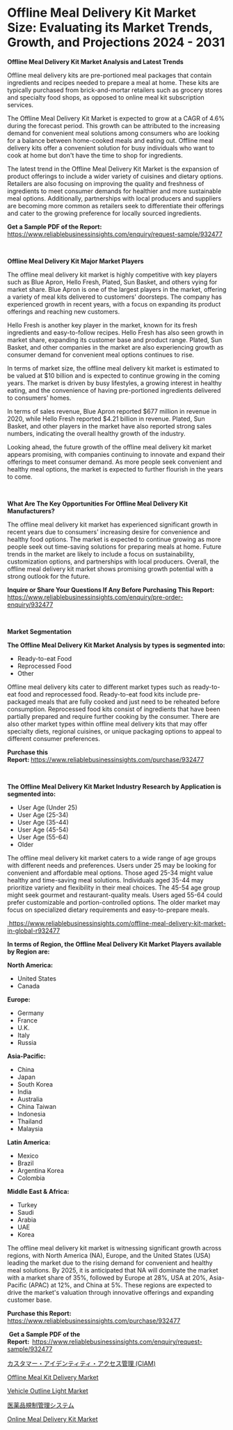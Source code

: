 <p><h1>Offline Meal Delivery Kit Market Size: Evaluating its Market Trends, Growth, and Projections 2024 - 2031</h1></p><p><strong>Offline Meal Delivery Kit Market Analysis and Latest Trends</strong></p>
<p><p>Offline meal delivery kits are pre-portioned meal packages that contain ingredients and recipes needed to prepare a meal at home. These kits are typically purchased from brick-and-mortar retailers such as grocery stores and specialty food shops, as opposed to online meal kit subscription services.</p><p>The Offline Meal Delivery Kit Market is expected to grow at a CAGR of 4.6% during the forecast period. This growth can be attributed to the increasing demand for convenient meal solutions among consumers who are looking for a balance between home-cooked meals and eating out. Offline meal delivery kits offer a convenient solution for busy individuals who want to cook at home but don't have the time to shop for ingredients.</p><p>The latest trend in the Offline Meal Delivery Kit Market is the expansion of product offerings to include a wider variety of cuisines and dietary options. Retailers are also focusing on improving the quality and freshness of ingredients to meet consumer demands for healthier and more sustainable meal options. Additionally, partnerships with local producers and suppliers are becoming more common as retailers seek to differentiate their offerings and cater to the growing preference for locally sourced ingredients.</p></p>
<p><strong>Get a Sample PDF of the Report:&nbsp;</strong> <a href="https://www.reliablebusinessinsights.com/enquiry/request-sample/932477">https://www.reliablebusinessinsights.com/enquiry/request-sample/932477</a></p>
<p>&nbsp;</p>
<p><strong>Offline Meal Delivery Kit Major Market Players</strong></p>
<p><p>The offline meal delivery kit market is highly competitive with key players such as Blue Apron, Hello Fresh, Plated, Sun Basket, and others vying for market share. Blue Apron is one of the largest players in the market, offering a variety of meal kits delivered to customers' doorsteps. The company has experienced growth in recent years, with a focus on expanding its product offerings and reaching new customers.</p><p>Hello Fresh is another key player in the market, known for its fresh ingredients and easy-to-follow recipes. Hello Fresh has also seen growth in market share, expanding its customer base and product range. Plated, Sun Basket, and other companies in the market are also experiencing growth as consumer demand for convenient meal options continues to rise.</p><p>In terms of market size, the offline meal delivery kit market is estimated to be valued at $10 billion and is expected to continue growing in the coming years. The market is driven by busy lifestyles, a growing interest in healthy eating, and the convenience of having pre-portioned ingredients delivered to consumers' homes.</p><p>In terms of sales revenue, Blue Apron reported $677 million in revenue in 2020, while Hello Fresh reported $4.21 billion in revenue. Plated, Sun Basket, and other players in the market have also reported strong sales numbers, indicating the overall healthy growth of the industry.</p><p>Looking ahead, the future growth of the offline meal delivery kit market appears promising, with companies continuing to innovate and expand their offerings to meet consumer demand. As more people seek convenient and healthy meal options, the market is expected to further flourish in the years to come.</p></p>
<p>&nbsp;</p>
<p><strong>What Are The Key Opportunities For Offline Meal Delivery Kit Manufacturers?</strong></p>
<p><p>The offline meal delivery kit market has experienced significant growth in recent years due to consumers' increasing desire for convenience and healthy food options. The market is expected to continue growing as more people seek out time-saving solutions for preparing meals at home. Future trends in the market are likely to include a focus on sustainability, customization options, and partnerships with local producers. Overall, the offline meal delivery kit market shows promising growth potential with a strong outlook for the future.</p></p>
<p><strong>Inquire or Share Your Questions If Any Before Purchasing This Report:</strong> <a href="https://www.reliablebusinessinsights.com/enquiry/pre-order-enquiry/932477">https://www.reliablebusinessinsights.com/enquiry/pre-order-enquiry/932477</a></p>
<p>&nbsp;</p>
<p><strong>Market Segmentation</strong></p>
<p><strong>The Offline Meal Delivery Kit Market Analysis by types is segmented into:</strong></p>
<p><ul><li>Ready-to-eat Food</li><li>Reprocessed Food</li><li>Other</li></ul></p>
<p><p>Offline meal delivery kits cater to different market types such as ready-to-eat food and reprocessed food. Ready-to-eat food kits include pre-packaged meals that are fully cooked and just need to be reheated before consumption. Reprocessed food kits consist of ingredients that have been partially prepared and require further cooking by the consumer. There are also other market types within offline meal delivery kits that may offer specialty diets, regional cuisines, or unique packaging options to appeal to different consumer preferences.</p></p>
<p><strong>Purchase this Report:&nbsp;</strong><a href="https://www.reliablebusinessinsights.com/purchase/932477">https://www.reliablebusinessinsights.com/purchase/932477</a></p>
<p>&nbsp;</p>
<p><strong>The Offline Meal Delivery Kit Market Industry Research by Application is segmented into:</strong></p>
<p><ul><li>User Age (Under 25)</li><li>User Age (25-34)</li><li>User Age (35-44)</li><li>User Age (45-54)</li><li>User Age (55-64)</li><li>Older</li></ul></p>
<p><p>The offline meal delivery kit market caters to a wide range of age groups with different needs and preferences. Users under 25 may be looking for convenient and affordable meal options. Those aged 25-34 might value healthy and time-saving meal solutions. Individuals aged 35-44 may prioritize variety and flexibility in their meal choices. The 45-54 age group might seek gourmet and restaurant-quality meals. Users aged 55-64 could prefer customizable and portion-controlled options. The older market may focus on specialized dietary requirements and easy-to-prepare meals.</p></p>
<p><a href="https://www.reliablebusinessinsights.com/offline-meal-delivery-kit-market-in-global-r932477">&nbsp;https://www.reliablebusinessinsights.com/offline-meal-delivery-kit-market-in-global-r932477</a></p>
<p><strong>In terms of Region, the Offline Meal Delivery Kit Market Players available by Region are:</strong></p>
<p>
    <p> <strong> North America: </strong>
        <ul>
            <li>United States</li>
            <li>Canada</li>
        </ul>
        </p> 
    <p> <strong> Europe: </strong>
        <ul>
            <li>Germany</li>
            <li>France</li>
            <li>U.K.</li>
            <li>Italy</li>
            <li>Russia</li>
        </ul>
        </p> 
    <p> <strong> Asia-Pacific: </strong>
        <ul>
            <li>China</li>
            <li>Japan</li>
            <li>South Korea</li>
            <li>India</li>
            <li>Australia</li>
            <li>China Taiwan</li>
            <li>Indonesia</li>
            <li>Thailand</li>
            <li>Malaysia</li>
        </ul>
        </p> 
    <p> <strong> Latin America: </strong>
        <ul>
            <li>Mexico</li>
            <li>Brazil</li>
            <li>Argentina Korea</li>
            <li>Colombia</li>
        </ul>
        </p> 
    <p> <strong> Middle East & Africa: </strong>
        <ul>
            <li>Turkey</li>
            <li>Saudi</li>
            <li>Arabia</li>
            <li>UAE</li>
            <li>Korea</li>
        </ul>
    </p>
    </p>
<p><p>The offline meal delivery kit market is witnessing significant growth across regions, with North America (NA), Europe, and the United States (USA) leading the market due to the rising demand for convenient and healthy meal solutions. By 2025, it is anticipated that NA will dominate the market with a market share of 35%, followed by Europe at 28%, USA at 20%, Asia-Pacific (APAC) at 12%, and China at 5%. These regions are expected to drive the market's valuation through innovative offerings and expanding customer base.</p></p>
<p><strong>Purchase this Report: </strong><a href="https://www.reliablebusinessinsights.com/purchase/932477">https://www.reliablebusinessinsights.com/purchase/932477</a></p>
<p>&nbsp;<strong>Get a Sample PDF of the Report:&nbsp;&nbsp;</strong><a href="https://www.reliablebusinessinsights.com/enquiry/request-sample/932477">https://www.reliablebusinessinsights.com/enquiry/request-sample/932477</a></p>
<p><strong></strong></p>
<p><p><a href="https://github.com/LizaHeller2023/Market-Research-Report-List-1/blob/main/862978783450.md">カスタマー・アイデンティティ・アクセス管理 (CIAM)</a></p><p><a href="https://github.com/MyrtisWest1/Market-Research-Report-List-1/blob/main/offline-meal-kit-delivery-market.md">Offline Meal Kit Delivery Market</a></p><p><a href="https://issuu.com/reportprime-2/docs/vehicle-outline-light-market-size-2030.pptx">Vehicle Outline Light Market</a></p><p><a href="https://github.com/deonnorth8/Market-Research-Report-List-1/blob/main/536082283449.md">医薬品規制管理システム</a></p><p><a href="https://github.com/LaceyZemlak1/Market-Research-Report-List-1/blob/main/online-meal-delivery-kit-market.md">Online Meal Delivery Kit Market</a></p></p>